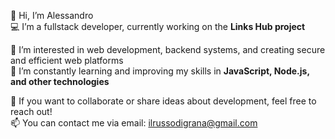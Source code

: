 👋 Hi, I’m Alessandro  
💻 I’m a fullstack developer, currently working on the **Links Hub project**  

👀 I’m interested in web development, backend systems, and creating secure and efficient web platforms  
🌱 I’m constantly learning and improving my skills in **JavaScript, Node.js, and other technologies**  

🤝 If you want to collaborate or share ideas about development, feel free to reach out!  
📫 You can contact me via email: ilrussodigrana@gmail.com
